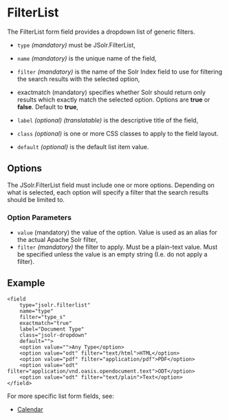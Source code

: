 # FilterList

The FilterList form field provides a dropdown list of generic filters.

* `type` _\(mandatory\)_ must be JSolr.FilterList,

* `name` _\(mandatory\)_ is the unique name of the field,

* `filter` _\(mandatory\)_ is the name of the Solr Index field to use for filtering the search results with the selected option,

* exactmatch \(mandatory\) specifies whether Solr should return only results which exactly match the selected option. Options are **true** or **false**. Default to **true**,

* `label` _\(optional\)_ _\(translatable\)_ is the descriptive title of the field,

* `class` _\(optional\)_ is one or more CSS classes to apply to the field layout.

* `default` _\(optional\)_ is the default list item value.

## Options

The JSolr.FilterList field must include one or more options. Depending on what is selected, each option will specify a filter that the search results should be limited to.

### Option Parameters

* `value` \(mandatory\) the value of the option. Value is used as an alias for the actual Apache Solr filter,
* `filter` _\(mandatory\)_ the filter to apply. Must be a plain-text value. Must be specified unless the value is an empty string \(I.e. do not apply a filter\).

## Example

```
<field  
    type="jsolr.filterlist"  
    name="type"  
    filter="type_s"  
    exactmatch="true"  
    label="Document Type"  
    class="jsolr-dropdown"  
    default="">  
    <option value="">Any Type</option>  
    <option value="odt" filter="text/html">HTML</option>  
    <option value="pdf" filter="application/pdf">PDF</option>  
    <option value="odt" filter="application/vnd.oasis.opendocument.text">ODT</option>  
    <option value="odt" filter="text/plain">Text</option>  
</field>
```

For more specific list form fields, see:

* [Calendar](/calendartool.md)



